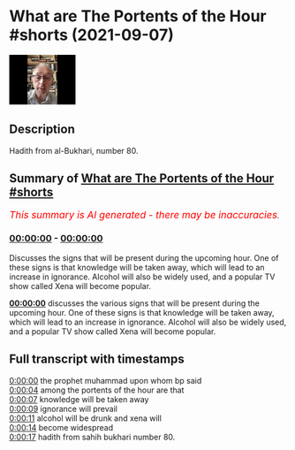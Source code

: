# What are The Portents of the Hour #shorts (2021-09-07)

![alt What are The Portents of the Hour #shorts](ubNQq4ywo0Y.jpg "What are The Portents of the Hour #shorts")

## Description

Hadith from al-Bukhari, number 80.

## Summary of [What are The Portents of the Hour #shorts](https://www.youtube.com/watch?v=ubNQq4ywo0Y)


*<span style="color:red; font-size:125%">This summary is AI generated - there may be inaccuracies</span>. [](/)*

### [00:00:00](https://www.youtube.com/watch?v=ubNQq4ywo0Y&t=0) - [00:00:00](https://www.youtube.com/watch?v=ubNQq4ywo0Y&t=0)

Discusses the signs that will be present during the upcoming hour. One of these signs is that knowledge will be taken away, which will lead to an increase in ignorance. Alcohol will also be widely used, and a popular TV show called Xena will become popular.

**[00:00:00](https://www.youtube.com/watch?v=ubNQq4ywo0Y&t=0)** discusses the various signs that will be present during the upcoming hour. One of these signs is that knowledge will be taken away, which will lead to an increase in ignorance. Alcohol will also be widely used, and a popular TV show called Xena will become popular.

## Full transcript with timestamps

[0:00:00](https://youtu.be/ubNQq4ywo0Y?t=0) the prophet muhammad upon whom bp said  
[0:00:04](https://youtu.be/ubNQq4ywo0Y?t=4) among the portents of the hour are that  
[0:00:07](https://youtu.be/ubNQq4ywo0Y?t=7) knowledge will be taken away  
[0:00:09](https://youtu.be/ubNQq4ywo0Y?t=9) ignorance will prevail  
[0:00:11](https://youtu.be/ubNQq4ywo0Y?t=11) alcohol will be drunk and xena will  
[0:00:14](https://youtu.be/ubNQq4ywo0Y?t=14) become widespread  
[0:00:17](https://youtu.be/ubNQq4ywo0Y?t=17) hadith from sahih bukhari number 80.  
